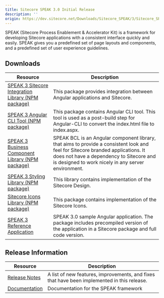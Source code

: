 ```yaml
---
title: Sitecore SPEAK 3.0 Initial Release
description: ''
origin: https://dev.sitecore.net/Downloads/Sitecore_SPEAK/3/Sitecore_SPEAK_3.aspx
---
```


SPEAK (Sitecore Process Enablement & Accelerator Kit) is a framework for developing Sitecore applications with a consistent interface quickly and easily. SPEAK gives you a predefined set of page layouts and components, and a predefined set of user experience guidelines.

## Downloads

 | Resource | Description |
 | --- | --- |
 | [SPEAK 3 Sitecore Integration Library (NPM package)](https://sitecore.myget.org/feed/sc-npm-packages/package/npm/@speak/ng-sc) | This package provides integration between Angular applications and Sitecore. |
 | [SPEAK 3 Angular CLI Tool (NPM package)](https://sitecore.myget.org/feed/sc-npm-packages/package/npm/@speak/ng-sc-cli) | This package contains Angular CLI tool. This tool is used as a post-build step for Angular-CLI to convert the index.html file to index.aspx. |
 | [SPEAK 3 Business Component Library (NPM package)](https://sitecore.myget.org/feed/sc-npm-packages/package/npm/@speak/ng-bcl) | SPEAK BCL is an Angular component library, that aims to provide a consistent look and feel for Sitecore branded applications. It does not have a dependency to Sitecore and is designed to work nicely in any server environment. |
 | [SPEAK 3 Styling Library (NPM package)](https://sitecore.myget.org/feed/sc-npm-packages/package/npm/@speak/styling) | This library contains implementation of the Sitecore Design. |
 | [Sitecore Icons Library (NPM package)](https://sitecore.myget.org/feed/sc-npm-packages/package/npm/@speak/icon-fonts) | This package contains implementation of the Sitecore Icons. |
 | [SPEAK 3 Reference Application](https://scdp.blob.core.windows.net/downloads/Sitecore%20SPEAK/3/Sitecore%20SPEAK%203/Secure/Sitecore%20SPEAK%203.0%20Reference%20Application%20(NOT%20SC%20PACKAGE).zip) | SPEAK 3.0 sample Angular application. The package includes precompiled version of the application in a Sitecore package and full code version. |

## Release Information

 | Resource | Description |
 | --- | --- |
 | [Release Notes](/downloads/Sitecore_SPEAK/3/Sitecore_SPEAK_3/Release_Notes) | A list of new features, improvements, and fixes that have been implemented in this release. |
 | [Documentation](https://doc.sitecore.net:443/en/Products/SPEAK/90/SPEAK_3) | Documentation for the SPEAK framework |